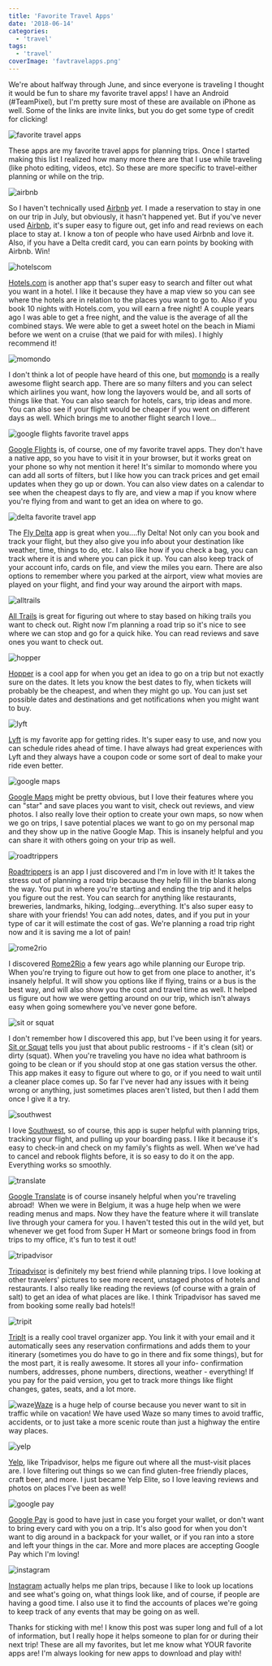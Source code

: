 ```yaml
---
title: 'Favorite Travel Apps'
date: '2018-06-14'
categories:
  - 'travel'
tags:
  - 'travel'
coverImage: 'favtravelapps.png'
---
```




We're about halfway through June, and since everyone is traveling I thought it would be fun to share my favorite travel apps! I have an Android (#TeamPixel), but I'm pretty sure most of these are available on iPhone as well. Some of the links are invite links, but you do get some type of credit for clicking!

![favorite travel apps](images/favtravelapps-683x1024.png)

These apps are my favorite travel apps for planning trips. Once I started making this list I realized how many more there are that I use while traveling (like photo editing, videos, etc). So these are more specific to travel-either planning or while on the trip.

![airbnb](images/airbnb-300x135.png)

So I haven't technically used [Airbnb](https://www.airbnb.com/c/kscruggs22) *yet.* I made a reservation to stay in one on our trip in July, but obviously, it hasn't happened yet. But if you've never used [Airbnb](https://www.airbnb.com/c/kscruggs22), it's super easy to figure out, get info and read reviews on each place to stay at. I know a ton of people who have used Airbnb and love it. Also, if you have a Delta credit card, you can earn points by booking with Airbnb. Win!

![hotelscom](images/hotelscom-300x220.png)

[Hotels.com](https://www.hotels.com/) is another app that's super easy to search and filter out what you want in a hotel. I like it because they have a map view so you can see where the hotels are in relation to the places you want to go to. Also if you book 10 nights with Hotels.com, you will earn a free night! A couple years ago I was able to get a free night, and the value is the average of all the combined stays. We were able to get a sweet hotel on the beach in Miami before we went on a cruise (that we paid for with miles). I highly recommend it!

![momondo](images/momondo-300x90.png)

I don't think a lot of people have heard of this one, but [momondo](https://www.momondo.com/) is a really awesome flight search app. There are so many filters and you can select which airlines you want, how long the layovers would be, and all sorts of things like that. You can also search for hotels, cars, trip ideas and more. You can also see if your flight would be cheaper if you went on different days as well. Which brings me to another flight search I love...

![google flights favorite travel apps](images/Google-Flights-Logo-300x145.jpg)

[Google Flights](https://www.google.com/flights/) is, of course, one of my favorite travel apps. They don't have a native app, so you have to visit it in your browser, but it works great on your phone so why not mention it here! It's similar to momondo where you can add all sorts of filters, but I like how you can track prices and get email updates when they go up or down. You can also view dates on a calendar to see when the cheapest days to fly are, and view a map if you know where you're flying from and want to get an idea on where to go.



![delta favorite travel app](images/delta-150x150.png)

The [Fly Delta](https://www.delta.com/us/en/delta-digital/mobile) app is great when you....fly Delta! Not only can you book and track your flight, but they also give you info about your destination like weather, time, things to do, etc. I also like how if you check a bag, you can track where it is and where you can pick it up. You can also keep track of your account info, cards on file, and view the miles you earn. There are also options to remember where you parked at the airport, view what movies are played on your flight, and find your way around the airport with maps.



![alltrails](images/alltrails-300x147.jpg)

[All Trails](https://www.alltrails.com/) is great for figuring out where to stay based on hiking trails you want to check out. Right now I'm planning a road trip so it's nice to see where we can stop and go for a quick hike. You can read reviews and save ones you want to check out.



![hopper](images/hopper-150x150.jpeg)

[Hopper](https://www.hopper.com/) is a cool app for when you get an idea to go on a trip but not exactly sure on the dates. It lets you know the best dates to fly, when tickets will probably be the cheapest, and when they might go up. You can just set possible dates and destinations and get notifications when you might want to buy.



![lyft](images/lyft-150x150.png)

[Lyft](https://www.lyft.com/invite/KALEIGH) is my favorite app for getting rides. It's super easy to use, and now you can schedule rides ahead of time. I have always had great experiences with Lyft and they always have a coupon code or some sort of deal to make your ride even better.



![google maps](images/google-maps-150x150.jpeg)

[Google Maps](https://www.google.com/maps/) might be pretty obvious, but I love their features where you can "star" and save places you want to visit, check out reviews, and view photos. I also really love their option to create your own maps, so now when we go on trips, I save potential places we want to go on my personal map and they show up in the native Google Map. This is insanely helpful and you can share it with others going on your trip as well.



![roadtrippers](images/roadtrippers-150x150.jpg)

[Roadtrippers](https://roadtrippers.com/) is an app I just discovered and I'm in love with it! It takes the stress out of planning a road trip because they help fill in the blanks along the way. You put in where you're starting and ending the trip and it helps you figure out the rest. You can search for anything like restaurants, breweries, landmarks, hiking, lodging...everything. It's also super easy to share with your friends! You can add notes, dates, and if you put in your type of car it will estimate the cost of gas. We're planning a road trip right now and it is saving me a lot of pain!

![rome2rio](images/rome2rio-300x129.png)

I discovered [Rome2Rio](https://www.rome2rio.com/) a few years ago while planning our Europe trip. When you're trying to figure out how to get from one place to another, it's insanely helpful. It will show you options like if flying, trains or a bus is the best way, and will also show you the cost and travel time as well. It helped us figure out how we were getting around on our trip, which isn't always easy when going somewhere you've never gone before.



![sit or squat](images/sit-or-squat-150x150.png)

I don't remember how I discovered this app, but I've been using it for years. [Sit or Squat](https://www.charmin.com/en-us/about-us/sitorsquat) tells you just that about public restrooms - if it's clean (sit) or dirty (squat). When you're traveling you have no idea what bathroom is going to be clean or if you should stop at one gas station versus the other. This app makes it easy to figure out where to go, or if you need to wait until a cleaner place comes up. So far I've never had any issues with it being wrong or anything, just sometimes places aren't listed, but then I add them once I give it a try.



![southwest](images/southwest-150x150.jpg)

I love [Southwest](https://www.southwest.com/mobile/?clk=1661090), so of course, this app is super helpful with planning trips, tracking your flight, and pulling up your boarding pass. I like it because it's easy to check-in and check on my family's flights as well. When we've had to cancel and rebook flights before, it is so easy to do it on the app. Everything works so smoothly.



![translate](images/Google_Translate-150x150.png)

[Google Translate](https://translate.google.com/) is of course insanely helpful when you're traveling abroad!  When we were in Belgium, it was a huge help when we were reading menus and maps. Now they have the feature where it will translate live through your camera for you. I haven't tested this out in the wild yet, but whenever we get food from Super H Mart or someone brings food in from trips to my office, it's fun to test it out!



![tripadvisor](images/TA_logo_primary-300x45.png)

[Tripadvisor](https://www.tripadvisor.com/) is definitely my best friend while planning trips. I love looking at other travelers' pictures to see more recent, unstaged photos of hotels and restaurants. I also really like reading the reviews (of course with a grain of salt) to get an idea of what places are like. I think Tripadvisor has saved me from booking some really bad hotels!!



![tripit](images/tripit-300x91.png)

[TripIt](https://www.tripit.com/web) is a really cool travel organizer app. You link it with your email and it automatically sees any reservation confirmations and adds them to your itinerary (sometimes you do have to go in there and fix some things), but for the most part, it is really awesome. It stores all your info- confirmation numbers, addresses, phone numbers, directions, weather - everything! If you pay for the paid version, you get to track more things like flight changes, gates, seats, and a lot more.

![waze](images/waze-1-300x191.png)[Waze](https://www.waze.com/) is a huge help of course because you never want to sit in traffic while on vacation! We have used Waze so many times to avoid traffic, accidents, or to just take a more scenic route than just a highway the entire way places.

![yelp](images/Yelp-300x146.png)

[Yelp](https://www.yelp.com/), like Tripadvisor, helps me figure out where all the must-visit places are. I love filtering out things so we can find gluten-free friendly places, craft beer, and more. I just became Yelp Elite, so I love leaving reviews and photos on places I've been as well!

![google pay](images/GooglePay-300x181.png)

[Google Pay](https://pay.google.com/about/) is good to have just in case you forget your wallet, or don't want to bring every card with you on a trip. It's also good for when you don't want to dig around in a backpack for your wallet, or if you ran into a store and left your things in the car. More and more places are accepting Google Pay which I'm loving!



![instagram](images/instagram-150x150.jpg)

[Instagram](https://www.instagram.com/) actually helps me plan trips, because I like to look up locations and see what's going on, what things look like, and of course, if people are having a good time. I also use it to find the accounts of places we're going to keep track of any events that may be going on as well.



Thanks for sticking with me! I know this post was super long and full of a lot of information, but I really hope it helps someone to plan for or during their next trip! These are all my favorites, but let me know what YOUR favorite apps are! I'm always looking for new apps to download and play with!
